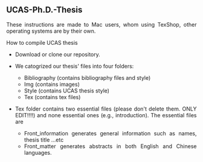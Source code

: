 
<div align="justify">

UCAS-Ph.D.-Thesis
-----------------



These instructions are made to Mac users, whom using TexShop, other operating systems are by their own.

How to compile UCAS thesis


* Download or clone our repository.

* We catogrized our thesis' files into four folders:
	* Bibliography (contains bibliography files and style)
	* Img (contains images)
	* Style (contains UCAS thesis style)
	* Tex (contains tex files)
	
	

* Tex folder contains two essential files (please don't delete them. ONLY EDIT!!!!) and none essential ones (e.g., introduction). The essential files are
	* Front_information generates general information such as names, thesis title ...etc
	* Front_matter generates abstracts in both English and Chinese languages. 



</div>
